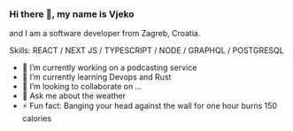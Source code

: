 ### Hi there 👋, my name is Vjeko
and I am a software developer from Zagreb, Croatia.

Skills: REACT / NEXT JS / TYPESCRIPT / NODE / GRAPHQL / POSTGRESQL

- 🔭 I’m currently working on a podcasting service
- 🌱 I’m currently learning Devops and Rust
- 👯 I’m looking to collaborate on ...
- 💬 Ask me about the weather
- ⚡ Fun fact: Banging your head against the wall for one hour burns 150 calories
